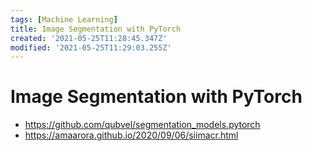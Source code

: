 ```yaml
---
tags: [Machine Learning]
title: Image Segmentation with PyTorch
created: '2021-05-25T11:28:45.347Z'
modified: '2021-05-25T11:29:03.255Z'
---
```


# Image Segmentation with PyTorch

* https://github.com/qubvel/segmentation_models.pytorch
* https://amaarora.github.io/2020/09/06/siimacr.html
